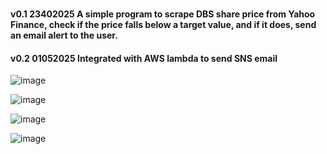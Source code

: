 ### 
#### v0.1 23402025 A simple program to scrape DBS share price from Yahoo Finance, check if the price falls below a target value, and if it does, send an email alert to the user.
#### v0.2 01052025 Integrated with AWS lambda to send SNS email




![image](https://github.com/user-attachments/assets/57764dde-a2f3-49fb-bf04-bfe659a1060a)


![image](https://github.com/user-attachments/assets/e4454939-3193-4488-89da-817d41dc4641)


![image](https://github.com/user-attachments/assets/73625ab8-0253-42a5-ba90-185052572381)


![image](https://github.com/user-attachments/assets/dd607439-d9cf-4074-8f66-43b9716c6bba)


